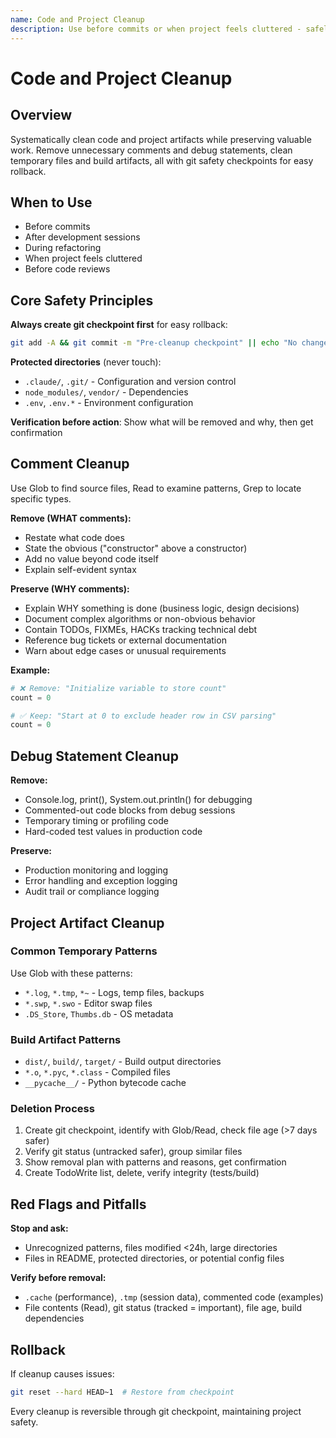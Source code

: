 ```yaml
---
name: Code and Project Cleanup
description: Use before commits or when project feels cluttered - safely removes unnecessary comments, debug statements, temp files, and build artifacts with git checkpoints
---
```


# Code and Project Cleanup

## Overview

Systematically clean code and project artifacts while preserving valuable work. Remove unnecessary comments and debug statements, clean temporary files and build artifacts, all with git safety checkpoints for easy rollback.

## When to Use

- Before commits
- After development sessions
- During refactoring
- When project feels cluttered
- Before code reviews

## Core Safety Principles

**Always create git checkpoint first** for easy rollback:

```bash
git add -A && git commit -m "Pre-cleanup checkpoint" || echo "No changes to commit"
```

**Protected directories** (never touch):

- `.claude/`, `.git/` - Configuration and version control
- `node_modules/`, `vendor/` - Dependencies
- `.env`, `.env.*` - Environment configuration

**Verification before action**: Show what will be removed and why, then get confirmation

## Comment Cleanup

Use Glob to find source files, Read to examine patterns, Grep to locate specific types.

**Remove (WHAT comments):**

- Restate what code does
- State the obvious ("constructor" above a constructor)
- Add no value beyond code itself
- Explain self-evident syntax

**Preserve (WHY comments):**

- Explain WHY something is done (business logic, design decisions)
- Document complex algorithms or non-obvious behavior
- Contain TODOs, FIXMEs, HACKs tracking technical debt
- Reference bug tickets or external documentation
- Warn about edge cases or unusual requirements

**Example:**

```python
# ❌ Remove: "Initialize variable to store count"
count = 0

# ✅ Keep: "Start at 0 to exclude header row in CSV parsing"
count = 0
```

## Debug Statement Cleanup

**Remove:**

- Console.log, print(), System.out.println() for debugging
- Commented-out code blocks from debug sessions
- Temporary timing or profiling code
- Hard-coded test values in production code

**Preserve:**

- Production monitoring and logging
- Error handling and exception logging
- Audit trail or compliance logging

## Project Artifact Cleanup

### Common Temporary Patterns

Use Glob with these patterns:

- `*.log`, `*.tmp`, `*~` - Logs, temp files, backups
- `*.swp`, `*.swo` - Editor swap files
- `.DS_Store`, `Thumbs.db` - OS metadata

### Build Artifact Patterns

- `dist/`, `build/`, `target/` - Build output directories
- `*.o`, `*.pyc`, `*.class` - Compiled files
- `__pycache__/` - Python bytecode cache

### Deletion Process

1. Create git checkpoint, identify with Glob/Read, check file age (>7 days safer)
2. Verify git status (untracked safer), group similar files
3. Show removal plan with patterns and reasons, get confirmation
4. Create TodoWrite list, delete, verify integrity (tests/build)

## Red Flags and Pitfalls

**Stop and ask:**

- Unrecognized patterns, files modified <24h, large directories
- Files in README, protected directories, or potential config files

**Verify before removal:**

- `.cache` (performance), `.tmp` (session data), commented code (examples)
- File contents (Read), git status (tracked = important), file age, build dependencies

## Rollback

If cleanup causes issues:

```bash
git reset --hard HEAD~1  # Restore from checkpoint
```

Every cleanup is reversible through git checkpoint, maintaining project safety.
